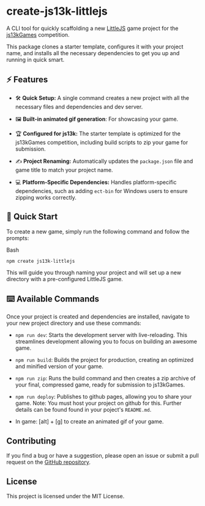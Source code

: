 create-js13k-littlejs
====================

A CLI tool for quickly scaffolding a new [LittleJS](https://github.com/KilledByAPixel/LittleJS)
game project for the [js13kGames](https://js13kgames.com/) competition.

This package clones a starter template, configures it with your
project name, and installs all the necessary dependencies to get
you up and running in quick smart.

⚡️ Features
--------

* 🛠️ **Quick Setup:** A single command creates a new project with
all the necessary files and dependencies and dev server.

* 🖼️ **Built-in animated gif generation**: For showcasing your game.

* 🏆 **Configured for js13k:** The starter template is optimized
for the js13kGames competition, including build scripts to
zip your game for submission.

* ✍️ **Project Renaming:** Automatically updates the `package.json`
file and game title to match your project name.

* 💻 **Platform-Specific Dependencies:** Handles platform-specific dependencies,
such as adding `ect-bin` for Windows users to ensure zipping works correctly.

🏁 Quick Start
-----------

To create a new game, simply run the following command and follow the prompts:

Bash

    npm create js13k-littlejs

This will guide you through naming your project and will set up a new directory
with a pre-configured LittleJS game.

⌨️ Available Commands
------------------

Once your project is created and dependencies are installed, navigate to your
new project directory and use these commands:

* `npm run dev`: Starts the development server with live-reloading. This
streamlines development allowing you to focus on building an awesome game.

* `npm run build`: Builds the project for production, creating an optimized
and minified version of your game.

* `npm run zip`: Runs the build command and then creates a zip archive of your
final, compressed game, ready for submission to js13kGames.

* `npm run deploy`: Publishes to github pages, allowing you to share your game.
Note: You must host your project on github for this. Further details can be found
found in your poject's `README.md`.

* In game: [alt] + [g] to create an animated gif of your game.

Contributing
------------

If you find a bug or have a suggestion, please open an issue or submit a pull
request on the [GitHub repository](https://github.com/eoinmcg/create-js13k-littlejs).

License
-------

This project is licensed under the MIT License.
